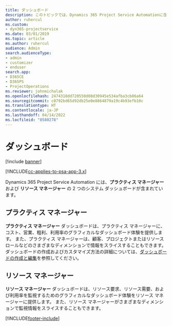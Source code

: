 ```yaml
---
title: ダッシュボード
description: このトピックでは、Dynamics 365 Project Service Automationに含まれている、レポート作成ダッシュボードについて説明します。
author: ruhercul
ms.custom:
- dyn365-projectservice
ms.date: 03/01/2019
ms.topic: article
ms.author: ruhercul
audience: Admin
search.audienceType:
- admin
- customizer
- enduser
search.app:
- D365CE
- D365PS
- ProjectOperations
ms.reviewer: johnmichalak
ms.openlocfilehash: 2474318dd720550d08d30945e534afba3cb86a64
ms.sourcegitcommit: c0792bd65d92db25e0e8864879a19c4b93efb10c
ms.translationtype: HT
ms.contentlocale: ja-JP
ms.lasthandoff: 04/14/2022
ms.locfileid: "8580278"
---
```

# <a name="dashboards"></a>ダッシュボード

[!include [banner](../includes/psa-now-project-operations.md)]

[!INCLUDE[cc-applies-to-psa-app-3.x](../includes/cc-applies-to-psa-app-3x.md)]

Dynamics 365 Project Service Automation には、**プラクティス マネージャー** および **リソース マネージャー** の 2 つのシステム ダッシュボードが含まれています。

## <a name="practice-manager"></a>プラクティス マネージャー 

**プラクティス マネージャー** ダッシュボードは、プラクティス マネージャーに、コスト、営業、粗利、利用率のグラフィカルなダッシュボード体験を提供します。 また、プラクティス マネージャーは、顧客、プロジェクトまたはリソース ロールなどのさまざまなディメンションで情報をスライスすることもできます。 ダッシュボードの作成およびカスタマイズ方法の詳細については、[ダッシュボードの作成と編集](/dynamics365/customerengagement/on-premises/customize/create-edit-dashboards)を参照してください。

## <a name="resource-manager"></a>リソース マネージャー 

**リソース マネージャー** ダッシュボードは、リソース要求、リソース需要、および利用率を監視するためのグラフィカルなダッシュボード体験をリソース マネージャーに提供します。 また、リソース マネージャーがさまざまなディメンションで監視情報をスライスすることもできます。


[!INCLUDE[footer-include](../includes/footer-banner.md)]
